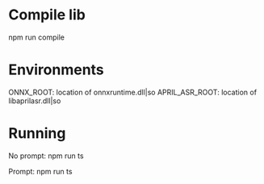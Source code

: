 # Compile lib

npm run compile

# Environments
ONNX_ROOT: location of onnxruntime.dll|so
APRIL_ASR_ROOT: location of libaprilasr.dll|so

# Running
No prompt:
npm run ts <model> <wavFile>

Prompt:
npm run ts